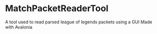 # MatchPacketReaderTool

A tool used to read parsed league of legends packets using a GUI
Made with Avalonia
